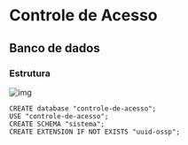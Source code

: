 # Controle de Acesso

## Banco de dados

### Estrutura

![img](https://raw.githubusercontent.com/douglaszuqueto/controle-de-acesso/master/database/estrutura.png)

```
CREATE database "controle-de-acesso";
USE "controle-de-acesso";
CREATE SCHEMA "sistema";
CREATE EXTENSION IF NOT EXISTS "uuid-ossp";
```